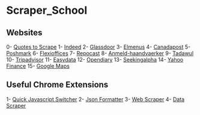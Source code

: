# Scraper_School
## Websites
0- [Quotes to Scrape](https://quotes.toscrape.com/)
1- [Indeed](https://uk.indeed.com/cyber-AND-security-jobs-in-London,-Greater-London)
2- [Glassdoor](https://www.glassdoor.com/Reviews/IBM-Egypt-Reviews-EI_IE354.0,3_IL.4,9_IN69.htm)
3- [Elmenus](https://www.elmenus.com/)
4- [Canadapost](https://www.canadapost.ca/info/mc/personal/postalcode/fpc.jsf)
5- [Poshmark](https://poshmark.com/category/Women-Bags-Shoulder_Bags)
6- [Flexioffices](https://www.flexioffices.com/au)
7- [Repocast](https://bid.repocast.com/lots#YXVjdGlvbltpZF09NTc3MyZhdWN0aW9uW2xvY2F0aW9uXT1hbGwmYXVjdGlvbltzdGF0dXNdPXVwY29taW5nJmF1Y3Rpb25bdHlwZV09YWxsJmxpbWl0PTMwJmxvdFtjYXRlZ29yeV09YWxsJmxvdFtsb2NhdGlvbl09YWxsJmxvdFttaWxlX3JhZGl1c109MjUmcGFnZT0x)
8- [Anmeld-haandvaerker](https://www.anmeld-haandvaerker.dk/resultater?search=anl%C3%A6gsgartner)
9- [Tadawul](https://www.tadawul.com.sa/wps/portal/tadawul/market-participants/issuers/issuers-directory/company-details/!ut/p/z1/04_Sj9CPykssy0xPLMnMz0vMAfIjo8zi_Tx8nD0MLIy83V1DjA0czVx8nYP8PI0MDAz0I4EKzBEKDEJDLYEKjJ0DA11MjQzcTfW99KPSc_KTIGZllJQUWKkaqBqUJKYklpfmqBroRyXn5xYk5lUGV-Ym5QMVGQGBfjghUwuyg3LKKh0VASPsaGM!/#chart_tab2)
10- [Tripadvisor](https://www.tripadvisor.com/VacationRentals-g303855-Reviews-Nabq_Bay_Sharm_El_Sheikh_South_Sinai_Red_Sea_and_Sinai-Vacation_Rentals.html)
11- [Easydata](https://www.easydata.co.za/dataset/BER/folder/BER-TREE_AA/)
12- [Opendiary](https://www.opendiary.com/)
13- [Seekingalpha](https://seekingalpha.com/symbol/AAPL)
14- [Yahoo Finance](https://finance.yahoo.com/quote/AAPL)
15- [Google Maps](https://www.google.com/maps/place/Glamour+Plastic+Surgery+and+Med+Spa/@29.712547,-95.4632295,17z/data=!4m13!1m5!8m4!1e1!2s108846486072811699508!3m1!1e1!3m6!1s0x8640c199ecaa79f5:0xe1a74509fe3335e3!8m2!3d29.712752!4d-95.461073!9m1!1b1)



## Useful Chrome Extensions
1- [Quick Javascript Switcher](https://chrome.google.com/webstore/detail/quick-javascript-switcher/geddoclleiomckbhadiaipdggiiccfje?hl=en)
2- [Json Formatter](https://chrome.google.com/webstore/detail/json-formatter/bcjindcccaagfpapjjmafapmmgkkhgoa?hl=en)
3- [Web Scraper](https://chrome.google.com/webstore/detail/web-scraper-free-web-scra/jnhgnonknehpejjnehehllkliplmbmhn?hl=en)
4- [Data Scraper](https://chrome.google.com/webstore/detail/data-scraper-easy-web-scr/nndknepjnldbdbepjfgmncbggmopgden)


